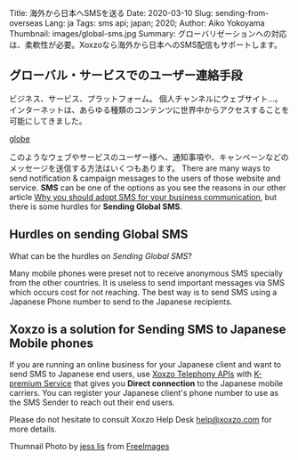 Title: 海外から日本へSMSを送る
Date: 2020-03-10
Slug: sending-from-overseas
Lang: ja
Tags: sms api; japan; 2020; 
Author: Aiko Yokoyama
Thumbnail: images/global-sms.jpg
Summary: グローバリゼーションへの対応は、柔軟性が必要。Xoxzoなら海外から日本へのSMS配信もサポートします。


## グローバル・サービスでのユーザー連絡手段

ビジネス、サービス、プラットフォーム。
個人チャンネルにウェブサイト…。
インターネットは、あらゆる種類のコンテンツに世界中からアクセスすることを可能にしてきました。

[globe](/images/global-sms.jpg)

このようなウェブやサービスのユーザー様へ、通知事項や、キャンペーンなどのメッセージを送信する方法はいくつもあります。
There are many ways to send notification & campaign messages to the users of those website and service. **SMS** can be one of the options as you see the reasons in our other article [Why you should adopt SMS for your business communication](https://blog.xoxzo.com/ja/2018/04/06/why-adopt-sms/), but there is some hurdles for **Sending Global SMS**.

## Hurdles on sending Global SMS

What can be the hurdles on _Sending Global SMS_?

Many mobile phones were preset not to receive anonymous SMS specially from the other countries.
It is useless to send important messages via SMS which occurs cost for not reaching. 
The best way is to send SMS using a Japanese Phone number to send to the Japanese recipients.

## Xoxzo is a solution for Sending SMS to Japanese Mobile phones

If you are running an online business for your Japanese client and want to send SMS to Japanese end users, use [Xoxzo Telephony APIs](https://www.xoxzo.com/en/) with [K-premium Service](https://help.xoxzo.com/en/xoxzo-cloud-telephony/articles/the-k-premium-service/) that gives you **Direct connection** to the Japanese mobile carriers. 
You can register your Japanese client's phone number to use as the SMS Sender to reach out their end users.

Please do not hesitate to consult Xoxzo Help Desk help@xoxzo.com for more details.

Thumnail Photo by <a href="/photographer/jeinny-46342">jess lis</a> from <a href="https://freeimages.com/">FreeImages</a>

